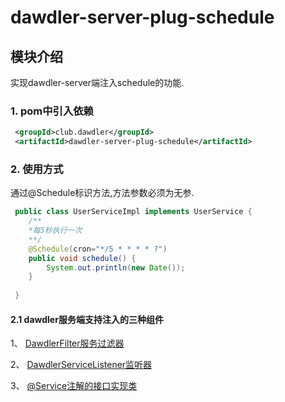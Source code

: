 # dawdler-server-plug-schedule

## 模块介绍

实现dawdler-server端注入schedule的功能.

### 1. pom中引入依赖

```xml
 <groupId>club.dawdler</groupId>
 <artifactId>dawdler-server-plug-schedule</artifactId>
```

### 2. 使用方式

通过@Schedule标识方法,方法参数必须为无参.

```java
 public class UserServiceImpl implements UserService {
    /**
    *每5秒执行一次
    **/
    @Schedule(cron="*/5 * * * * ?")
    public void schedule() {
        System.out.println(new Date());
    }
 
 }
```

#### 2.1 dawdler服务端支持注入的三种组件

1、 [DawdlerFilter服务过滤器](../../dawdler-server/README.md#4-dawdler服务过滤器)

2、 [DawdlerServiceListener监听器](../../dawdler-server/README.md#3-dawdler服务器启动销毁监听器)

3、 [@Service注解的接口实现类](../../dawdler-service-plug/dawdler-service-core/README.md#2-service说明)